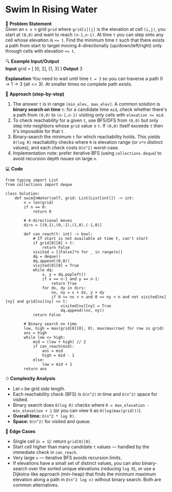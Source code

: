 # Swim In Rising Water

📜 **Problem Statement**  
Given an `n x n` grid `grid` where `grid[i][j]` is the elevation at cell `(i,j)`, you start at `(0,0)` and want to reach `(n-1,n-1)`. At time `t` you can step onto any cell whose elevation is `<= t`. Find the minimum time `t` such that there exists a path from start to target moving 4-directionally (up/down/left/right) only through cells with elevation `<= t`.

🔍 **Example Input/Output**  
**Input**
    grid = [
      [0, 2],
      [1, 3]
    ]
**Output**
    3

**Explanation**
You need to wait until time `t = 3` so you can traverse a path 0 → 1 → 3 (all <= 3). At smaller times no complete path exists.

🧠 **Approach (step-by-step)**  
1. The answer `t` is in range `[min_elev, max_elev]`. A common solution is **binary search on time** `t`: for a candidate time `mid`, check whether there's a path from `(0,0)` to `(n-1,n-1)` visiting only cells with `elevation <= mid`.  
2. To check reachability for a given `t`, use BFS/DFS from `(0,0)` but only step into neighbors whose `grid` value ≤ `t`. If `(0,0)` itself exceeds `t` then it's impossible for that `t`.  
3. Binary-search the minimum `t` for which reachability holds. This yields `O(log R)` reachability checks where `R` is elevation range (or `n*n` distinct values), and each check costs `O(n^2)` worst-case.  
4. Implementation note: prefer iterative BFS (using `collections.deque`) to avoid recursion depth issues on large `n`.

💻 **Code**  

    from typing import List
    from collections import deque

    class Solution:
        def swimInWater(self, grid: List[List[int]]) -> int:
            n = len(grid)
            if n == 0:
                return 0

            # 4-directional moves
            dirs = [(0,1),(0,-1),(1,0),(-1,0)]

            def can_reach(t: int) -> bool:
                # If start is not available at time t, can't start
                if grid[0][0] > t:
                    return False
                visited = [[False]*n for _ in range(n)]
                dq = deque()
                dq.append((0,0))
                visited[0][0] = True
                while dq:
                    x, y = dq.popleft()
                    if x == n-1 and y == n-1:
                        return True
                    for dx, dy in dirs:
                        nx, ny = x + dx, y + dy
                        if 0 <= nx < n and 0 <= ny < n and not visited[nx][ny] and grid[nx][ny] <= t:
                            visited[nx][ny] = True
                            dq.append((nx, ny))
                return False

            # Binary search on time
            low, high = max(grid[0][0], 0), max(max(row) for row in grid)
            ans = high
            while low <= high:
                mid = (low + high) // 2
                if can_reach(mid):
                    ans = mid
                    high = mid - 1
                else:
                    low = mid + 1
            return ans

⏱ **Complexity Analysis**  
- Let `n` be grid side length.  
- Each reachability check (BFS) is `O(n^2)` in time and `O(n^2)` space for visited.  
- Binary search does `O(log R)` checks where `R = max_elevation - min_elevation + 1` (or you can view it as `O(log(max(grid)))`).  
- **Overall time:** `O(n^2 * log R)`.  
- **Space:** `O(n^2)` for visited and queue.

🧪 **Edge Cases**  
- Single cell (`n = 1`): return `grid[0][0]`.  
- Start cell higher than many candidate `t` values — handled by the immediate check in `can_reach`.  
- Very large `n` — iterative BFS avoids recursion limits.  
- If elevations have a small set of distinct values, you can also binary-search over the sorted unique elevations (reducing `log R`), or use a Dijkstra-like approach (min-heap) that finds the minimum maximum elevation along a path in `O(n^2 log n)` without binary search. Both are common alternatives.  


